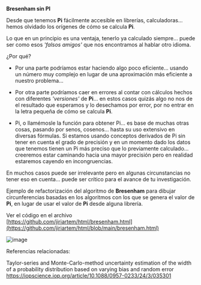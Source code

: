 **Bresenham sin PI**

Desde que tenemos **Pi** fácilmente accesible en librerías, calculadoras... hemos olvidado los orígenes de cómo se calcula **Pi**.

 Lo que en un principio es una ventaja, tenerlo ya calculado siempre... puede ser como esos *'falsos amigos'* que nos encontramos al hablar otro idioma.
 
 ¿Por qué?
 
  - Por una parte podríamos estar haciendo algo poco eficiente... usando un número muy complejo en lugar de una aproximación más eficiente a nuestro problema...
    
  - Por otra parte podríamos caer en errores al contar con cálculos hechos con diferentes *'versiones'* de **Pi**... en estos casos quizás algo no nos de el resultado que esperamos y lo desechamos por error, por no entrar en la letra pequeña de cómo se calcula **Pi**.
  
  - Pi, o llamémosle la función para obtener Pi... es base de muchas otras cosas, pasando por senos, cosenos... hasta su uso extensivo en diversas fórmulas. Si estamos usando conceptos derivados de Pi sin tener en cuenta el grado de precisión y en un momento dado los datos que tenemos tienen un Pi más preciso que lo previamente calculado... creeremos estar caminando hacia una mayor precisión pero en realidad estaremos cayendo en incongruencias.
  
   En muchos casos puede ser irrelevante pero en algunas circunstancias no tener eso en cuenta... puede ser crítico para el avance de tu investigación.

  

Ejemplo de refactorización del algoritmo de **Bresenham** para dibujar circunferencias basadas en los algoritmos con los que se genera el valor de **Pi**, en lugar de usar el valor de **Pi** desde alguna librería.

Ver el código en el archivo [https://github.com/jiriartem/html/bresenham.html](https://github.com/jiriartem/html/blob/main/bresenham.html)

![image](https://github.com/jiriartem/html/assets/77533807/f63cdd46-38c9-42bd-a151-c76640d955b5)

Referencias relacionadas:

Taylor-series and Monte-Carlo-method uncertainty estimation of the width of a probability distribution based on varying bias and random error
https://iopscience.iop.org/article/10.1088/0957-0233/24/3/035301
